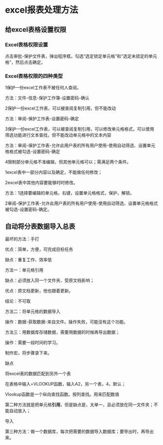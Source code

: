 # excel报表处理方法

## 给excel表格设置权限

### Excel表格权限设置

点击审批-保护文件表，弹出程序框，勾选“选定锁定单元格”和“选定未锁定的单元格”，然后点击确定。

 

 

### Excel表格权限的四种类型

1保护一份excel工作表不被任何人查阅。

方法：文件-信息-保护工作簿-设置密码-确认

 

2保护一份excel工作表，可以被查阅复制引用，但不能改动

方法：审阅-保护工作表-设置密码-确定

 

3保护一份excel工作表，可以被查阅复制引用，可以修改单元格格式，可以使用筛选功能进行文本查找，但不能改动单元格中的文本内容

方法：审阅-保护工作表-允许此用户表的所有用户使用-使用自动筛选、设置单元格格式被勾选-设置密码-确定

 

4限制部分单元格不准编辑，但其他单元格可以；需满足两个条件。

1excel表中一部分内容以及确定，不能做任何修改；

2excel表中其他内容要能够时时修改。

方法：1选择要编辑的单元格，右键，设置单元格格式，保护，解锁。

   2审阅-保护工作表-允许此用户表的所有用户使用-使用自动筛选、设置单元格格式被勾选-设置密码-确定。

 

 

 

## 自动将分表数据导入总表

最坏的方法：手打

优点：简单，方便，可完成目标任务

缺点：重复工作、效率低

 

方法一：单元格引用

缺点：必须放入同一个文件夹、受原文档影响；

优点：原文档更新，他也跟着更新。

结论：不可取

 

方法二：将单元格的数据导入

操作：数据-获取数据-来自文件。操作失败，可能没有这个功能。

 

方法三：用数据库存储数据，需要用数据的时候再导出数据；

操作：需要一段时间的学习。

 

 

 

制作宏，将步骤录下来。

缺点

 

将excel表的数据匹配到另外一个表

在表格中输入=VLOOKUP函数，输入A2，另一个表，4，默认；

Vlookup函数是一个纵向查找函数。按列查找。用来匹配数值

 

第二种方法就是把单元格**引用**，但是缺点是，太单一，且必须放在同一文件夹；不能自动放入；

 

 

导入

 

第三种方法：做一个数据库，每次把需要的数据导入数据库；要导出时，再导出来。

 

 